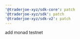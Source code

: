 ```yaml
---
'@traderjoe-xyz/sdk-core': patch
'@traderjoe-xyz/sdk': patch
'@traderjoe-xyz/sdk-v2': patch
---
```


add monad testnet
